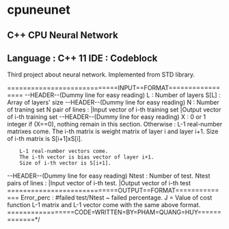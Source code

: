 # cpuneunet
C++ CPU Neural Network
-----------------------------------------------
Language : C++ 11
IDE : Codeblock
-----------------------------------------------
Third project about neural network.
Implemented from STD library.

============================INPUT==FORMAT=================
--HEADER--(Dummy line for easy reading)
    L : Number of layers
    S[L] : Array of layers' size
--HEADER--(Dummy line for easy reading)
    N : Number of traning set
    N pair of lines :
        |Input vector of i-th training set
        |Output vector of i-th training set
--HEADER--(Dummy line for easy reading)
    X : 0 or 1 integer
    if (X==0), nothing remain in this section.
    Otherwise :
        L-1 real-number matrixes come.
        The i-th matrix is weight matrix of layer i and layer i+1.
        Size of i-th matrix is S[i+1]xS[i].

        L-1 real-number vectors come.
        The i-th vector is bias vector of layer i+1.
        Size of i-th vector is S[i+1].
--HEADER--(Dummy line for easy reading)
    Ntest : Number of test.
    Ntest pairs of lines :
        |Input vector of i-th test.
        |Output vector of i-th test
============================OUTPUT==FORMAT==============
    Error_perc : #failed test/Ntest ~ failed percentage.
    J = Value of cost function
    L-1 matrix and L-1 vector come with the same above format.
=================CODE=WRITTEN=BY=PHAM=QUANG=HUY=============*/
